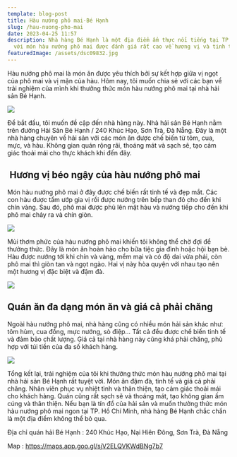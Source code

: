 ```yaml
---
template: blog-post
title: Hàu nướng phô mai-Bé Hạnh
slug: /hau-nuong-pho-mai
date: 2023-04-25 11:57
description: Nhà hàng Bé Hạnh là một địa điểm ẩm thực nổi tiếng tại TP. Đà Nẵng
  với món hàu nướng phô mai được đánh giá rất cao về hương vị và tinh tế.
featuredImage: /assets/dsc09832.jpg
---
```

Hàu nướng phô mai là món ăn được yêu thích bởi sự kết hợp giữa vị ngọt của phô mai và vị mặn của hàu. Hôm nay, tôi muốn chia sẻ với các bạn về trải nghiệm của mình khi thưởng thức món hàu nướng phô mai tại nhà hải sản Bé Hạnh.

![](/assets/dsc09832.jpg)

Để bắt đầu, tôi muốn đề cập đến nhà hàng này. Nhà hải sản Bé Hạnh nằm trên đường Hải Sản Bé Hạnh / 240 Khúc Hạo, Sơn Trà, Đà Nẵng. Đây là một nhà hàng chuyên về hải sản với các món ăn được chế biến từ tôm, cua, mực, và hàu. Không gian quán rộng rãi, thoáng mát và sạch sẽ, tạo cảm giác thoải mái cho thực khách khi đến đây.

##  Hương vị béo ngậy của hàu nướng phô mai

Món hàu nướng phô mai ở đây được chế biến rất tinh tế và đẹp mắt. Các con hàu được tẩm ướp gia vị rồi được nướng trên bếp than đỏ cho đến khi chín vàng. Sau đó, phô mai được phủ lên mặt hàu và nướng tiếp cho đến khi phô mai chảy ra và chín giòn.

![](/assets/dsc09830.jpg)

Mùi thơm phức của hàu nướng phô mai khiến tôi không thể chờ đợi để thưởng thức. Đây là món ăn hoàn hảo cho bữa tiệc gia đình hoặc hội bạn bè. Hàu được nướng tới khi chín và vàng, mềm mại và có độ dai vừa phải, còn phô mai thì giòn tan và ngọt ngào. Hai vị này hòa quyện với nhau tạo nên một hương vị đặc biệt và đậm đà.

![](/assets/dsc09802.jpg)

## Q﻿uán ăn đa dạng món ăn và giá cả phải chăng

Ngoài hàu nướng phô mai, nhà hàng cũng có nhiều món hải sản khác như: tôm hùm, cua đồng, mực nướng, sò điệp… Tất cả đều được chế biến tinh tế và đảm bảo chất lượng. Giá cả tại nhà hàng này cũng khá phải chăng, phù hợp với túi tiền của đa số khách hàng.

![](/assets/dsc09801.jpg)

Tổng kết lại, trải nghiệm của tôi khi thưởng thức món hàu nướng phô mai tại nhà hải sản Bé Hạnh rất tuyệt vời. Món ăn đậm đà, tinh tế và giá cả phải chăng. Nhân viên phục vụ nhiệt tình và thân thiện, tạo cảm giác thoải mái cho khách hàng. Quán cũng rất sạch sẽ và thoáng mát, tạo không gian ấm cúng và thân thiện. Nếu bạn là tín đồ của hải sản và muốn thưởng thức món hàu nướng phô mai ngon tại TP. Hồ Chí Minh, nhà hàng Bé Hạnh chắc chắn là một địa điểm không thể bỏ qua.

Địa chỉ quán hải Bé Hạnh : 240 Khúc Hạo, Nại Hiên Đông, Sơn Trà, Đà Nẵng

M﻿ap : https://maps.app.goo.gl/sjV2ELQVKWdBNg7b7